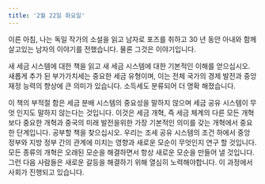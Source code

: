 ```yaml
---
title: '2월 22일 화요일'
---
```

이른 아침, 나는 독일 작가의 소설을 읽고 남자로 포즈를 취하고 30 년 동안 아내와 함께 살고있는 남자의 이야기를 전했습니다. 물론 그것은 이야기입니다.

새 세금 시스템에 대한 책을 읽고 새 세금 시스템에 대한 기본적인 이해를 얻으십시오. 새롭게 추가 된 부가가치세는 중요한 세금 유형이며, 이는 전체 국가의 경제 발전과 중앙 재정 능력의 향상에 큰 의미가 있습니다. 소득세도 분류되어 더 명확 해졌습니다.

이 책의 부적절 함은 세금 분배 시스템의 중요성을 말하지 않으며 세금 공유 시스템이 무엇 인지도 말하지 않는다는 것입니다. 이것은 세금 개혁, 즉 세금 체계의 다른 모든 개혁보다 중요한 개혁과 중국의 미래 발전을위한 가장 기본적인 의미를 갖는 개혁에서 중요한 단계입니다. 공부할 책을 찾으십시오. 우리는 조세 공유 시스템의 조건 하에서 중앙 정부와 지방 정부 간의 관계에 미치는 영향과 새로운 모순이 무엇인지 연구 할 것입니다. 모든 종류의 개혁은 오래된 모순을 해결하면서 항상 새로운 모순을 만들어 낼 것입니다. 그런 다음 사람들은 새로운 갈등을 해결하기 위해 열심히 노력해야합니다. 이 과정에서 사회가 진행되고 있습니다.